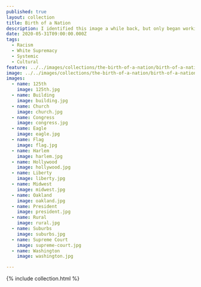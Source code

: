 ```yaml
---
published: true
layout: collection
title: Birth of a Nation
description: I identified this image a while back, but only began working on turning it into a filter recently, a processed I just finished during all of the protests here in Oakland. I had been looking for images that reflect the deep rooted systemic illnesses we are seeing bubbling up with our society. With this collection I am not celebrating a Birth of a Nation, but showing how it is baked into the very fabric of what we consider to be American. A part of our identity we have to be honest about and begin the hard work to reconcile what is wrong with this nation.
date: 2020-05-31T09:00:00.000Z
tags:
  - Racism
  - White Supremacy
  - Systemic
  - Cultural
feature: ../../images/collections/the-birth-of-a-nation/birth-of-a-nation.jpg
image: ../../images/collections/the-birth-of-a-nation/birth-of-a-nation.jpg
images:
  - name: 125th
    image: 125th.jpg
  - name: Building
    image: building.jpg
  - name: Church
    image: church.jpg
  - name: Congress
    image: congress.jpg
  - name: Eagle
    image: eagle.jpg
  - name: Flag
    image: flag.jpg
  - name: Harlem
    image: harlem.jpg
  - name: Hollywood
    image: hollywood.jpg    
  - name: Liberty
    image: liberty.jpg
  - name: Midwest
    image: midwest.jpg
  - name: Oakland
    image: oakland.jpg
  - name: President
    image: president.jpg
  - name: Rural
    image: rural.jpg
  - name: Suburbs
    image: suburbs.jpg
  - name: Supreme Court
    image: supreme-court.jpg
  - name: Washington
    image: washington.jpg

---
```

{% include collection.html %}
